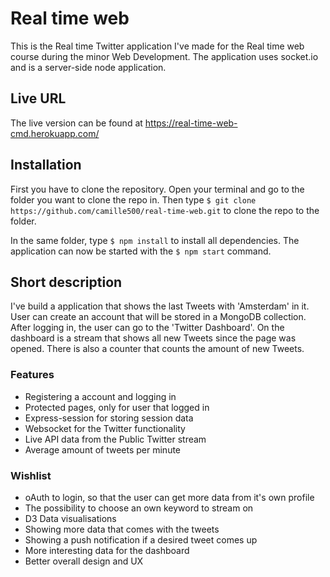 # Real time web

This is the Real time Twitter application I've made for the Real time web course during the minor Web Development. The application uses socket.io and is a server-side node application.

## Live URL

The live version can be found at https://real-time-web-cmd.herokuapp.com/

## Installation

First you have to clone the repository. Open your terminal and go to the folder you want to clone the repo in. Then type ```$ git clone https://github.com/camille500/real-time-web.git``` to clone the repo to the folder.

In the same folder, type ``$ npm install`` to install all dependencies. The application can now be started with the ```$ npm start``` command.

## Short description

I've build a application that shows the last Tweets with 'Amsterdam' in it. User can create an account that will be stored in a MongoDB collection. After logging in, the user can go to the 'Twitter Dashboard'. On the dashboard is a stream that shows all new Tweets since the page was opened. There is also a counter that counts the amount of new Tweets. 

### Features

- Registering a account and logging in
- Protected pages, only for user that logged in
- Express-session for storing session data
- Websocket for the Twitter functionality
- Live API data from the Public Twitter stream
- Average amount of tweets per minute

### Wishlist

* oAuth to login, so that the user can get more data from it's own profile
* The possibility to choose an own keyword to stream on
* D3 Data visualisations
* Showing more data that comes with the tweets
* Showing a push notification if a desired tweet comes up
* More interesting data for the dashboard
* Better overall design and UX
